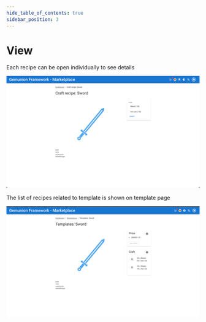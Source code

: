 ```yaml
---
hide_table_of_contents: true
sidebar_position: 3
---
```


# View

Each recipe can be open individually to see details

![Craft view](/img/market/mechanics-gaming/recipes/craft/craft_view.png)

The list of recipes related to template is shown on template page

![Token view](/img/market/mechanics-gaming/recipes/craft/craft_token.png)
